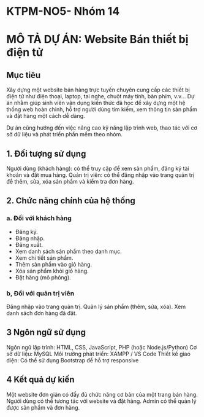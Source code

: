# KTPM-NO5- Nhóm 14

#  MÔ TẢ DỰ ÁN: Website Bán thiết bị điện tử

## Mục tiêu 
Xây dựng một website bán hàng trực tuyến chuyên cung cấp các thiết bị điện tử như điện thoại, laptop, tai nghe, chuột máy tính, bàn phím, v.v... Dự án nhằm giúp sinh viên vận dụng kiến thức đã học để xây dựng một hệ thống web hoàn chỉnh, hỗ trợ người dùng tìm kiếm, xem thông tin sản phẩm và đặt hàng một cách dễ dàng.

Dự án cũng hướng đến việc nâng cao kỹ năng lập trình web, thao tác với cơ sở dữ liệu và phát triển phần mềm theo nhóm.


##  1. Đối tượng sử dụng 

Người dùng (khách hàng): có thể truy cập để xem sản phẩm, đăng ký tài khoản và đặt mua hàng.
Quản trị viên: có thể đăng nhập vào trang quản trị để thêm, sửa, xóa sản phẩm và kiểm tra đơn hàng.

##  2. Chức năng chính của hệ thống 

### a. Đối với khách hàng

- Đăng ký.
- Đăng nhập.
- Đăng xuất.
- Xem danh sách sản phẩm theo danh mục.
- Xem chi tiết sản phẩm.
- Thêm sản phẩm vào giỏ hàng.
- Xóa sản phẩm khỏi giỏ hàng.
- Đặt hàng (mô phỏng).


### b, Đối với quản trị viên 

Đăng nhập vào trang quản trị.
Quản lý sản phẩm (thêm, sửa, xóa).
Xem danh sách đơn hàng đã đặt.

## 3 Ngôn ngữ sử dụng 

Ngôn ngữ lập trình: HTML, CSS, JavaScript, PHP (hoặc Node.js/Python)
Cơ sở dữ liệu: MySQL
Môi trường phát triển: XAMPP / VS Code
Thiết kế giao diện: Có thể sử dụng Bootstrap để hỗ trợ responsive

## 4 Kết quả dự kiến 

Một website đơn giản có đầy đủ chức năng cơ bản của một trang bán hàng.
Người dùng có thể tương tác với website và đặt hàng.
Admin có thể quản lý được sản phẩm và đơn hàng.





   


